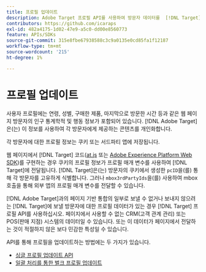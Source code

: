 ```yaml
---
title: 프로필 업데이트
description: Adobe Target 프로필 API를 사용하여 방문자 데이터를  [!DNL Target] (으)로 보내는 방법을 알아봅니다.
contributors: https://github.com/icaraps
exl-id: 482a4175-1d02-47e9-a5c0-dd00e8560773
feature: APIs/SDKs
source-git-commit: 315e8fbe67938588c3c9a0135e0cd85fa1f12187
workflow-type: tm+mt
source-wordcount: '215'
ht-degree: 1%

---
```


# 프로필 업데이트

사용자 프로필에는 연령, 성별, 구매한 제품, 마지막으로 방문한 시간 등과 같은 웹 페이지 방문자의 인구 통계학적 및 행동 정보가 포함되어 있습니다. [!DNL Adobe Target]은(는) 이 정보를 사용하여 각 방문자에게 제공하는 콘텐츠를 개인화합니다.

각 방문자에 대한 프로필 정보는 쿠키 또는 서드파티 앱에 저장됩니다.

웹 페이지에서 [!DNL Target] 코드([at.js](/help/dev/implement/client-side/atjs/how-atjs-works/overview.md) 또는 [Adobe Experience Platform Web SDK](/help/dev/implement/client-side/aep-web-sdk/aep-web-sdk-overview.md))를 구현하는 경우 쿠키의 프로필 정보가 프로필 매개 변수를 사용하여 [!DNL Target]에 전달됩니다. [!DNL Target]은(는) 방문자의 쿠키에서 생성한 `pcID`을(를) 통해 각 방문자를 고유하게 식별합니다. 그러나 `mbox3rdPartyIds`을(를) 사용하여 mbox 호출을 통해 외부 앱의 프로필 매개 변수를 전달할 수 있습니다.

[!DNL Adobe Target]과의 페이지 기반 통합의 일부로 보낼 수 없거나 보내지 않으려는 [!DNL Target]에 보낼 방문자에 대한 프로필 데이터가 있는 경우 [!DNL Target] 프로필 API를 사용하십시오. 페이지에서 사용할 수 없는 CRM(고객 관계 관리) 또는 POS(판매 지점) 시스템의 데이터일 수 있습니다. 또는 이 데이터가 페이지에서 전달하는 것이 적절하지 않은 보다 민감한 특성일 수 있습니다.

API를 통해 프로필을 업데이트하는 방법에는 두 가지가 있습니다.

* [싱글 프로필 업데이트 API](/help/dev/administer/profile-api/profile-single-api.md)
* [일괄 처리를 통한 벌크 프로필 업데이트](/help/dev/administer/profile-api/profile-bulk-api.md)
